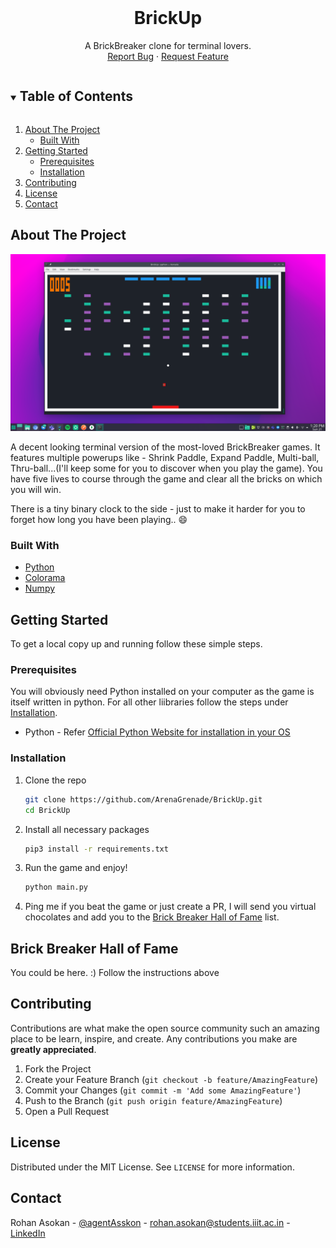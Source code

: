 <br />
<p align="center">
  <h1 align="center">BrickUp</h1>
  <p align="center">
    A BrickBreaker clone for terminal lovers.
    <br />
    <a href="https://github.com/ArenaGrenade/BrickUp/issues">Report Bug</a>
    ·
    <a href="https://github.com/ArenaGrenade/BrickUp/issues">Request Feature</a>
  </p>
</p>

<!-- TABLE OF CONTENTS -->
<details open="open">
  <summary><h2 style="display: inline-block">Table of Contents</h2></summary>
  <ol>
    <li>
      <a href="#about-the-project">About The Project</a>
      <ul>
        <li><a href="#built-with">Built With</a></li>
      </ul>
    </li>
    <li>
      <a href="#getting-started">Getting Started</a>
      <ul>
        <li><a href="#prerequisites">Prerequisites</a></li>
        <li><a href="#installation">Installation</a></li>
      </ul>
    </li>
    <li><a href="#contributing">Contributing</a></li>
    <li><a href="#license">License</a></li>
    <li><a href="#contact">Contact</a></li>
  </ol>
</details>

<!-- ABOUT THE PROJECT -->
## About The Project

<p align="center">
  <img src="images/screenshot.png" alt="Project Screenshot" />
</p>

A decent looking terminal version of the most-loved BrickBreaker games. It features multiple powerups like - Shrink Paddle, Expand Paddle, Multi-ball, Thru-ball...(I'll keep some for you to discover when you play the game). You have five lives to course through the game and clear all the bricks on which you will win.

There is a tiny binary clock to the side - just to make it harder for you to forget how long you have been playing.. :smile:

### Built With

* [Python](https://www.python.org/)
* [Colorama](https://pypi.org/project/colorama/)
* [Numpy](https://numpy.org/)

<!-- GETTING STARTED -->
## Getting Started

To get a local copy up and running follow these simple steps.

### Prerequisites

You will obviously need Python installed on your computer as the game is itself written in python. For all other liibraries follow the steps under [Installation](#Installation).

* Python - Refer [Official Python Website for installation in your OS](https://www.python.org/downloads/)

### Installation

1. Clone the repo

   ```sh
   git clone https://github.com/ArenaGrenade/BrickUp.git
   cd BrickUp
   ```

2. Install all necessary packages

    ```sh
    pip3 install -r requirements.txt
    ```

3. Run the game and enjoy!

    ```sh
    python main.py
    ```

4. Ping me if you beat the game or just create a PR, I will send you virtual chocolates and add you to the [Brick Breaker Hall of Fame](#Brick-Breaker-Hall-of-Fame) list.

## Brick Breaker Hall of Fame

You could be here. :) Follow the instructions above

## Contributing

Contributions are what make the open source community such an amazing place to be learn, inspire, and create. Any contributions you make are **greatly appreciated**.

1. Fork the Project
2. Create your Feature Branch (`git checkout -b feature/AmazingFeature`)
3. Commit your Changes (`git commit -m 'Add some AmazingFeature'`)
4. Push to the Branch (`git push origin feature/AmazingFeature`)
5. Open a Pull Request

## License

Distributed under the MIT License. See `LICENSE` for more information.

## Contact

Rohan Asokan - [@agentAsskon](https://twitter.com/@agentAsskon) - rohan.asokan@students.iiit.ac.in - [LinkedIn](https://linkedin.com/in/rohan-asokan)
